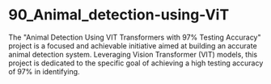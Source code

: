 # 90_Animal_detection-using-ViT
The "Animal Detection Using VIT Transformers with 97% Testing Accuracy" project is a focused and achievable initiative aimed at building an accurate animal detection system. Leveraging Vision Transformer (VIT) models, this project is dedicated to the specific goal of achieving a high testing accuracy of 97% in identifying.
